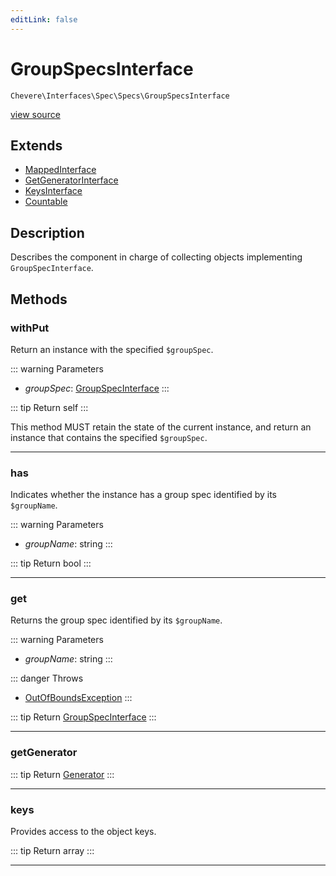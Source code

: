 ```yaml
---
editLink: false
---
```


# GroupSpecsInterface

`Chevere\Interfaces\Spec\Specs\GroupSpecsInterface`

[view source](https://github.com/chevere/chevere/blob/master/src/Chevere/Interfaces/Spec/Specs/GroupSpecsInterface.php)

## Extends

- [MappedInterface](../../DataStructure/MappedInterface.md)
- [GetGeneratorInterface](../../DataStructure/GetGeneratorInterface.md)
- [KeysInterface](../../DataStructure/KeysInterface.md)
- [Countable](https://www.php.net/manual/class.countable)

## Description

Describes the component in charge of collecting objects implementing `GroupSpecInterface`.

## Methods

### withPut

Return an instance with the specified `$groupSpec`.

::: warning Parameters
- *groupSpec*: [GroupSpecInterface](./GroupSpecInterface.md)
:::

::: tip Return
self
:::

This method MUST retain the state of the current instance, and return
an instance that contains the specified `$groupSpec`.

---

### has

Indicates whether the instance has a group spec identified by its `$groupName`.

::: warning Parameters
- *groupName*: string
:::

::: tip Return
bool
:::

---

### get

Returns the group spec identified by its `$groupName`.

::: warning Parameters
- *groupName*: string
:::

::: danger Throws
- [OutOfBoundsException](../../../Exceptions/Core/OutOfBoundsException.md) 
:::

::: tip Return
[GroupSpecInterface](./GroupSpecInterface.md)
:::

---

### getGenerator

::: tip Return
[Generator](https://www.php.net/manual/class.generator)
:::

---

### keys

Provides access to the object keys.

::: tip Return
array
:::

---
